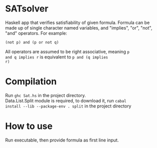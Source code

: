 # SATsolver
Haskell app that verifies satisfiability of given formula.
Formula can be made up of single character named variables, and "implies", "or", "not", "and" operators.
For example:
~~~~
(not p) and (p or not q)
~~~~
All operators are assumed to be right associative, meaning <code>p and q implies r</code> is equivalent to <code>p and (q implies r)</code>
# Compilation
Run <code>ghc Sat.hs</code> in the project directory. <br />
Data.List.Split module is required, to download it, run <code>cabal install --lib --package-env . split</code> in the project directory
# How to use
Run executable, then provide formula as first line input. 
